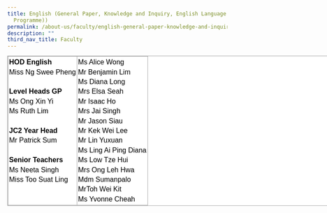 ```yaml
---
title: English (General Paper, Knowledge and Inquiry, English Language Elective
  Programme))
permalink: /about-us/faculty/english-general-paper-knowledge-and-inquiry-english-language-elective-programme/
description: ""
third_nav_title: Faculty
---
```

<table style="margin: 0px; outline: 0px; padding: 0px; border-collapse: collapse; border: 1px solid rgb(170, 170, 170); color: rgb(0, 0, 0); font-family: Nunito, sans-serif; font-size: 16px; font-style: normal; font-variant-ligatures: normal; font-variant-caps: normal; font-weight: 400; letter-spacing: normal; orphans: 2; text-align: left; text-transform: none; white-space: normal; widows: 2; word-spacing: 0px; -webkit-text-stroke-width: 0px; background-color: rgb(255, 255, 255); text-decoration-thickness: initial; text-decoration-style: initial; text-decoration-color: initial; width: 818px;" class="iveo_table ives_tab_simple3" cellpadding="0" cellspacing="0" width="100%" border="0"><tbody style="margin: 0px; outline: 0px; padding: 0px;"><tr style="margin: 0px; outline: 0px; padding: 0px;"><td style="margin: 0px; outline: 0px; padding: 2px; text-align: center; border: 1px solid rgb(170, 170, 170);" valign="top"><div style="margin: 0px; outline: 0px; padding: 0px; line-height: 22.4px;"><div style="margin: 0px; outline: 0px; padding: 0px; line-height: 22.4px; text-align: left;"><strong style="margin: 0px; outline: 0px; padding: 0px;">HOD English</strong></div><div style="margin: 0px; outline: 0px; padding: 0px; line-height: 22.4px; text-align: left;">Miss Ng Swee Pheng</div><div style="margin: 0px; outline: 0px; padding: 0px; line-height: 22.4px; text-align: left;"><span style="margin: 0px; outline: 0px; padding: 0px; font-weight: 700;"><br style="margin: 0px; outline: 0px; padding: 0px;"></span></div><strong style="margin: 0px; outline: 0px; padding: 0px;"><div style="margin: 0px; outline: 0px; padding: 0px; line-height: 22.4px; text-align: left;"><strong style="margin: 0px; outline: 0px; padding: 0px;">Level Heads GP</strong></div></strong></div><div style="margin: 0px; outline: 0px; padding: 0px; line-height: 22.4px; text-align: left;"><span style="margin: 0px; outline: 0px; padding: 0px; background-color: initial;">Ms Ong Xin Yi</span><br style="margin: 0px; outline: 0px; padding: 0px;"></div><div style="margin: 0px; outline: 0px; padding: 0px; line-height: 22.4px; text-align: left;">Ms Ruth Lim</div><div style="margin: 0px; outline: 0px; padding: 0px; line-height: 22.4px;"><div style="margin: 0px; outline: 0px; padding: 0px; line-height: 22.4px;"><div style="margin: 0px; outline: 0px; padding: 0px; line-height: 22.4px; text-align: left;"><br style="margin: 0px; outline: 0px; padding: 0px;"></div></div><div style="margin: 0px; outline: 0px; padding: 0px; line-height: 22.4px;"><div style="margin: 0px; outline: 0px; padding: 0px; line-height: 22.4px; text-align: left;"><strong style="margin: 0px; outline: 0px; padding: 0px;">JC2 Year Head</strong></div><div style="margin: 0px; outline: 0px; padding: 0px; line-height: 22.4px; text-align: left;">Mr Patrick Sum</div></div><div style="margin: 0px; outline: 0px; padding: 0px; line-height: 22.4px; text-align: left;"><br style="margin: 0px; outline: 0px; padding: 0px;"></div><div style="margin: 0px; outline: 0px; padding: 0px; line-height: 22.4px; text-align: left;"><strong style="margin: 0px; outline: 0px; padding: 0px;">Senior Teachers</strong></div><div style="margin: 0px; outline: 0px; padding: 0px; line-height: 22.4px; text-align: left;">Ms Neeta Singh</div><div style="margin: 0px; outline: 0px; padding: 0px; line-height: 22.4px; text-align: left;">Miss Too Suat Ling</div></div></td><td style="margin: 0px; outline: 0px; padding: 2px; text-align: center; border: 1px solid rgb(170, 170, 170);" valign="top"><div style="margin: 0px; outline: 0px; padding: 0px; line-height: 22.4px; text-align: left;">Ms Alice Wong</div><div style="margin: 0px; outline: 0px; padding: 0px; line-height: 22.4px; text-align: left;">Mr Benjamin Lim</div><div style="margin: 0px; outline: 0px; padding: 0px; line-height: 22.4px; text-align: left;">Ms Diana Long</div><div style="margin: 0px; outline: 0px; padding: 0px; line-height: 22.4px; text-align: left;">Mrs Elsa Seah</div><div style="margin: 0px; outline: 0px; padding: 0px; line-height: 22.4px;"><div style="margin: 0px; outline: 0px; padding: 0px; line-height: 22.4px; text-align: left;">Mr Isaac Ho</div></div><div style="margin: 0px; outline: 0px; padding: 0px; line-height: 22.4px; text-align: left;">Mrs Jai Singh</div><div style="margin: 0px; outline: 0px; padding: 0px; line-height: 22.4px; text-align: left;">Mr Jason Siau</div><div style="margin: 0px; outline: 0px; padding: 0px; line-height: 22.4px; text-align: left;">Mr Kek Wei Lee</div><div style="margin: 0px; outline: 0px; padding: 0px; line-height: 22.4px; text-align: left;">Mr Lin Yuxuan</div><div style="margin: 0px; outline: 0px; padding: 0px; line-height: 22.4px; text-align: left;">Ms Ling Ai Ping Diana</div><div style="margin: 0px; outline: 0px; padding: 0px; line-height: 22.4px; text-align: left;">Ms Low Tze Hui</div><div style="margin: 0px; outline: 0px; padding: 0px; line-height: 22.4px; text-align: left;">Mrs Ong Leh Hwa</div><div style="margin: 0px; outline: 0px; padding: 0px; line-height: 22.4px; text-align: left;">Mdm Sumanpalo</div><div style="margin: 0px; outline: 0px; padding: 0px; line-height: 22.4px; text-align: left;">MrToh Wei Kit</div><div style="margin: 0px; outline: 0px; padding: 0px; line-height: 22.4px; text-align: left;">Ms Yvonne Cheah</div></td></tr></tbody></table>